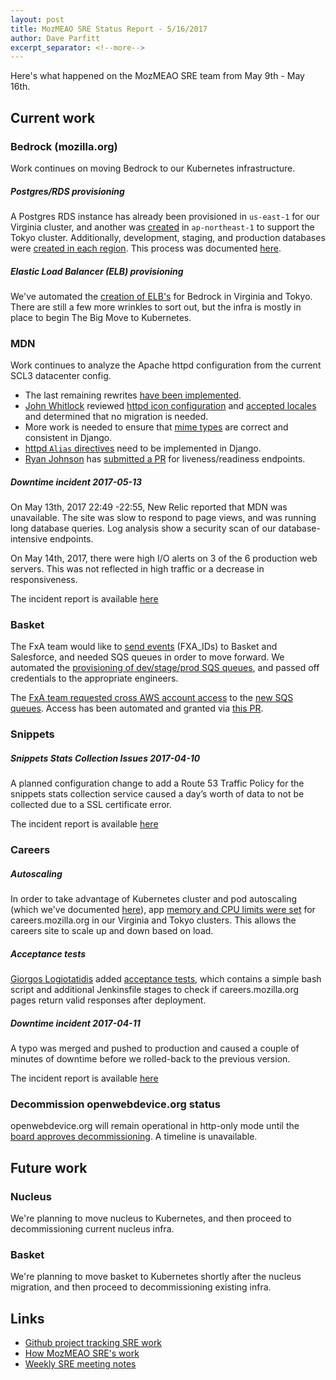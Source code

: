 ```yaml
---
layout: post
title: MozMEAO SRE Status Report - 5/16/2017
author: Dave Parfitt
excerpt_separator: <!--more-->
---
```


Here's what happened on the MozMEAO SRE team from May 9th - May 16th.

<!--more-->

## Current work

### Bedrock (mozilla.org)

Work continues on moving Bedrock to our Kubernetes infrastructure. 

##### Postgres/RDS provisioning

A Postgres RDS instance has already been provisioned in `us-east-1` for our Virginia cluster, and another was [created](https://github.com/mozmar/infra/issues/222) in `ap-northeast-1` to support the Tokyo cluster. Additionally, development, staging, and production databases were [created in each region](https://github.com/mozmar/infra/issues/240). This process was documented [here](https://github.com/mozmar/infra/pull/239).

##### Elastic Load Balancer (ELB) provisioning

We've automated the [creation of ELB's](https://github.com/mozmar/infra/pull/247) for Bedrock in Virginia and Tokyo. There are still a few more wrinkles to sort out, but the infra is mostly in place to begin The Big Move to Kubernetes.

### MDN

Work continues to analyze the Apache httpd configuration from the current SCL3 datacenter config. 

- The last remaining rewrites [have been implemented](https://github.com/mozilla/kuma/pull/4231).
- [John Whitlock](https://github.com/jwhitlock) reviewed [httpd icon configuration](https://github.com/mozmar/infra/issues/243) and [accepted locales](https://github.com/mozmar/infra/issues/242) and determined that no migration is needed.
- More work is needed to ensure that [mime types](https://github.com/mozmar/infra/issues/244) are correct and consistent in Django. 
- [httpd `Alias` directives](https://github.com/mozmar/infra/issues/241) need to be implemented in Django.
- [Ryan Johnson](https://github.com/escattone) has [submitted a PR](https://github.com/mozilla/kuma/pull/4240) for liveness/readiness endpoints.

##### Downtime incident 2017-05-13

On May 13th, 2017 22:49 -22:55, New Relic reported that MDN was unavailable.  The site was slow to respond to page views, and was running long database queries.  Log analysis show a security scan of our database-intensive endpoints. 

On May 14th, 2017, there were high I/O alerts on 3 of the 6 production web servers. This was not reflected in high traffic or a decrease in responsiveness.

The incident report is available [here](https://docs.google.com/document/d/1DtV8DBXZqat0YvnFasOxeOyJZUaOZL40CuuVxTA-bgA/edit#)


### Basket

The FxA team would like to [send events](https://bugzilla.mozilla.org/show_bug.cgi?id=1358123) (FXA_IDs) to Basket and Salesforce, and needed SQS queues in order to move forward. We automated the [provisioning of dev/stage/prod SQS queues](https://github.com/mozmar/infra/issues/208), and passed off credentials to the appropriate engineers.

The [FxA team requested cross AWS account access](https://bugzilla.mozilla.org/show_bug.cgi?id=1358123) to the [new SQS queues](https://github.com/mozmar/infra/issues/208). Access has been automated and granted via [this PR](https://github.com/mozmar/infra/pull/248).


### Snippets

##### Snippets Stats Collection Issues 2017-04-10

A planned configuration change to add a Route 53 Traffic Policy for the snippets stats collection service caused a day’s worth of data to not be collected due to a SSL certificate error.

The incident report is available [here](https://docs.google.com/document/d/1qc0a19Fk1gS6iHAsErkjx4OQ1NHnTkjvuvxCK1vRKtU/edit)

### Careers

##### Autoscaling

In order to take advantage of Kubernetes cluster and pod autoscaling (which we've documented [here](https://github.com/mozmar/infra/blob/master/docs/k8s_autoscaling.md)), app [memory and CPU limits were set](https://github.com/mozmar/infra/issues/165) for careers.mozilla.org in our Virginia and Tokyo clusters. This allows the careers site to scale up and down based on load.

##### Acceptance tests

[Giorgos Logiotatidis](https://github.com/glogiotatidis/) added [acceptance tests](https://github.com/mozmar/lumbergh/pull/195), which contains a simple bash script and additional Jenkinsfile stages to check if careers.mozilla.org pages return valid responses after deployment. 

##### Downtime incident 2017-04-11

A typo was merged and pushed to production and caused a couple of minutes of downtime before we rolled-back to the previous version.

The incident report is available [here](https://goo.gl/Re3vdP)


### Decommission openwebdevice.org status

openwebdevice.org will remain operational in http-only mode until the [board approves decommissioning](https://github.com/mozmar/infra/issues/205#issuecomment-300524422). A timeline is unavailable.

## Future work

### Nucleus

We're planning to move nucleus to Kubernetes, and then proceed to decommissioning current nucleus infra.

### Basket

We're planning to move basket to Kubernetes shortly after the nucleus migration, and then proceed to decommissioning existing infra.


## Links

- [Github project tracking SRE work](https://github.com/mozmar/infra/projects/2)
- [How MozMEAO SRE's work](https://github.com/mozmar/infra/blob/master/docs/how_we_work.md)
- [Weekly SRE meeting notes](https://goo.gl/WuhP0Y)